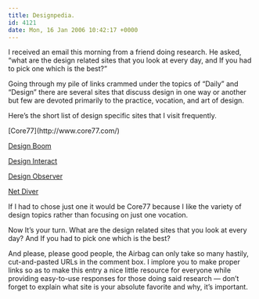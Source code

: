 ```yaml
---
title: Designpedia.
id: 4121
date: Mon, 16 Jan 2006 10:42:17 +0000
---
```


I received an email this morning from a friend doing research. He asked, “what are the design related sites that you look at every day, and If you had to pick one which is the best?”  

Going through my pile of links crammed under the topics of “Daily” and “Design” there are several sites that discuss design in one way or another but few are devoted primarily to the practice, vocation, and art of design.  

Here’s the short list of design specific sites that I visit frequently.



<div class="block">[Core77](http://www.core77.com/)  

[Design Boom](http://www.designboom.com/eng/)  

[Design Interact](http://www.designinteract.com/)  

[Design Observer](http://www.designobserver.com/)  

[Net Diver](http://www.netdiver.net)</div>If I had to chose just one it would be Core77 because I like the variety of design topics rather than focusing on just one vocation.  

Now It’s your turn. What are the design related sites that you look at every day? And If you had to pick one which is the best?  

And please, please good people, the Airbag can only take so many hastily, cut-and-pasted <span class="caps">URL</span>s in the comment box. I implore you to make proper links so as to make this entry a nice little resource for everyone while providing easy-to-use responses for those doing said research — don’t forget to explain what site is your absolute favorite and why, it’s important.





